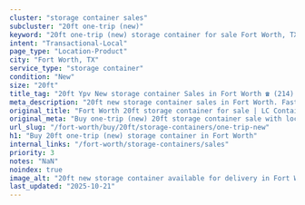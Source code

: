 ```yaml
---
cluster: "storage container sales"
subcluster: "20ft one-trip (new)"
keyword: "20ft one-trip (new) storage container for sale Fort Worth, TX"
intent: "Transactional-Local"
page_type: "Location-Product"
city: "Fort Worth, TX"
service_type: "storage container"
condition: "New"
size: "20ft"
title_tag: "20ft Ypv New storage container Sales in Fort Worth ☎ (214) 524-4168 | LC Container"
meta_description: "20ft new storage container sales in Fort Worth. Fast delivery, competitive pricing. Serving storage containers area. Quote ID: 769. Call (214) 524-4168 for your free quote today."
original_title: "Fort Worth 20ft storage container for sale | LC Container"
original_meta: "Buy one-trip (new) 20ft storage container sale with local delivery in Fort Worth, TX. LC Container — local Since 2003. Request a fast quote today."
url_slug: "/fort-worth/buy/20ft/storage-containers/one-trip-new"
h1: "Buy 20ft one-trip (new) storage container in Fort Worth"
internal_links: "/fort-worth/storage-containers/sales"
priority: 3
notes: "NaN"
noindex: true
image_alt: "20ft new storage container available for delivery in Fort Worth"
last_updated: "2025-10-21"
---
```


<!-- TODO: Add unique city/inventory copy, images, and internal links here. -->
